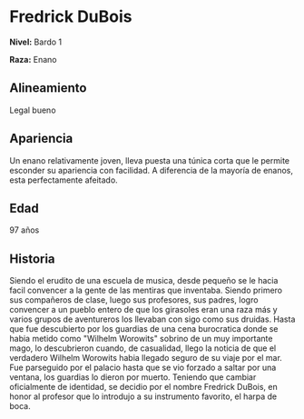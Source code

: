 # Fredrick DuBois

**Nivel:** Bardo 1

**Raza:** Enano

## Alineamiento
Legal bueno

## Apariencia
Un enano relativamente joven, lleva puesta una túnica corta que le permite esconder su apariencia con facilidad. A diferencia de la mayoría de enanos, esta perfectamente afeitado.

## Edad
97 años

## Historia
Siendo el erudito de una escuela de musica, desde pequeño se le hacia facil convencer a la gente de las mentiras que inventaba. Siendo primero sus compañeros de clase, luego sus profesores, sus padres, logro convencer a un pueblo entero de que los girasoles eran una raza más y varios grupos de aventureros los llevaban con sigo como sus druidas. Hasta que fue descubierto por los guardias de una cena burocratica donde se habia metido como "Wilhelm Worowits" sobrino de un muy importante mago, lo descubrieron cuando, de casualidad, llego la noticia de que el verdadero Wilhelm Worowits habia llegado seguro de su viaje por el mar. Fue parseguido por el palacio hasta que se vio forzado a saltar por una ventana, los guardias lo dieron por muerto. Teniendo que cambiar oficialmente de identidad, se decidio por el nombre Fredrick DuBois, en honor al profesor que lo introdujo a su instrumento favorito, el harpa de boca.

